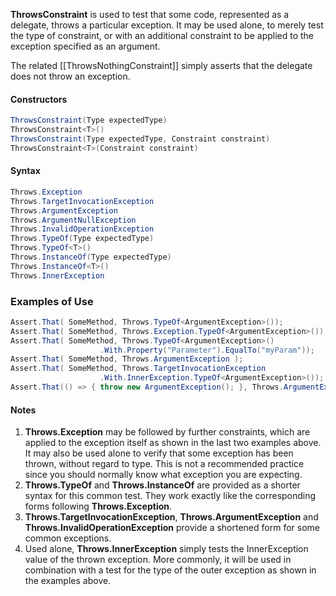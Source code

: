 **ThrowsConstraint** is used to test that some code, represented as a delegate,
throws a particular exception. It may be used alone, to merely test the type
of constraint, or with an additional constraint to be applied to the exception
specified as an argument.

The related [[ThrowsNothingConstraint]] simply asserts that the delegate
does not throw an exception.

#### Constructors

```C#
ThrowsConstraint(Type expectedType)
ThrowsConstraint<T>()
ThrowsConstraint(Type expectedType, Constraint constraint)
ThrowsConstraint<T>(Constraint constraint)
```

#### Syntax

```C#
Throws.Exception
Throws.TargetInvocationException
Throws.ArgumentException
Throws.ArgumentNullException
Throws.InvalidOperationException
Throws.TypeOf(Type expectedType)
Throws.TypeOf<T>()
Throws.InstanceOf(Type expectedType)
Throws.InstanceOf<T>()
Throws.InnerException
```


### Examples of Use

```C#
Assert.That( SomeMethod, Throws.TypeOf<ArgumentException>());
Assert.That( SomeMethod, Throws.Exception.TypeOf<ArgumentException>());
Assert.That( SomeMethod, Throws.TypeOf<ArgumentException>()
                    .With.Property("Parameter").EqualTo("myParam"));
Assert.That( SomeMethod, Throws.ArgumentException );
Assert.That( SomeMethod, Throws.TargetInvocationException
                    .With.InnerException.TypeOf<ArgumentException>());
Assert.That(() => { throw new ArgumentException(); }, Throws.ArgumentException);
```

#### Notes
<ol>
    <li>
        <b>Throws.Exception</b> may be followed by further constraints,
        which are applied to the exception itself as shown in the last two
        examples above. It may also be used alone to verify that some
        exception has been thrown, without regard to type. This is
        not a recommended practice since you should normally know
        what exception you are expecting.
    </li>
    <li>
        <b>Throws.TypeOf</b> and <b>Throws.InstanceOf</b> are provided
        as a shorter syntax for this common test. They work exactly like
        the corresponding forms following <b>Throws.Exception</b>.
    </li>
    <li>
        <b>Throws.TargetInvocationException</b>, <b>Throws.ArgumentException</b>
        and <b>Throws.InvalidOperationException</b> provide a shortened form
        for some common exceptions.
    </li>
    <li>
        Used alone, <b>Throws.InnerException</b> simply tests the InnerException
        value of the thrown exception. More commonly, it will be used in
        combination with a test for the type of the outer exception as shown
        in the examples above.
    </li>
</ol>